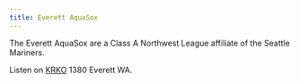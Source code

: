 ```yaml
---
title: Everett AquaSox
---
```

The Everett AquaSox are a Class A Northwest League affiliate
of the Seattle Mariners.

Listen on [KRKO] 1380 Everett WA.

[KRKO]:http:../../../radio/am-broadcast/krko/
